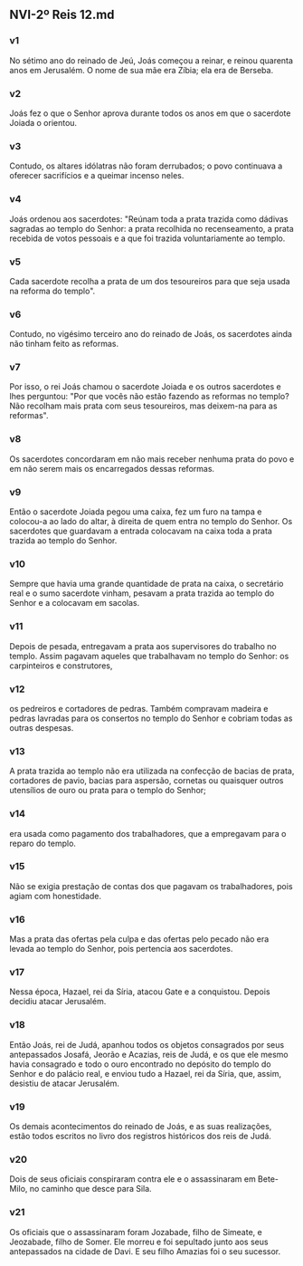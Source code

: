 ## NVI-2º Reis 12.md
### v1
 No sétimo ano do reinado de Jeú, Joás começou a reinar, e reinou quarenta anos em Jerusalém. O nome de sua mãe era Zíbia; ela era de Berseba.
### v2
 Joás fez o que o Senhor aprova durante todos os anos em que o sacerdote Joiada o orientou.
### v3
 Contudo, os altares idólatras não foram derrubados; o povo continuava a oferecer sacrifícios e a queimar incenso neles.
### v4
 Joás ordenou aos sacerdotes: "Reúnam toda a prata trazida como dádivas sagradas ao templo do Senhor: a prata recolhida no recenseamento, a prata recebida de votos pessoais e a que foi trazida voluntariamente ao templo.
### v5
 Cada sacerdote recolha a prata de um dos tesoureiros para que seja usada na reforma do templo".
### v6
 Contudo, no vigésimo terceiro ano do reinado de Joás, os sacerdotes ainda não tinham feito as reformas.
### v7
 Por isso, o rei Joás chamou o sacerdote Joiada e os outros sacerdotes e lhes perguntou: "Por que vocês não estão fazendo as reformas no templo? Não recolham mais prata com seus tesoureiros, mas deixem-na para as reformas".
### v8
 Os sacerdotes concordaram em não mais receber nenhuma prata do povo e em não serem mais os encarregados dessas reformas.
### v9
 Então o sacerdote Joiada pegou uma caixa, fez um furo na tampa e colocou-a ao lado do altar, à direita de quem entra no templo do Senhor. Os sacerdotes que guardavam a entrada colocavam na caixa toda a prata trazida ao templo do Senhor.
### v10
 Sempre que havia uma grande quantidade de prata na caixa, o secretário real e o sumo sacerdote vinham, pesavam a prata trazida ao templo do Senhor e a colocavam em sacolas.
### v11
 Depois de pesada, entregavam a prata aos supervisores do trabalho no templo. Assim pagavam aqueles que trabalhavam no templo do Senhor: os carpinteiros e construtores,
### v12
 os pedreiros e cortadores de pedras. Também compravam madeira e pedras lavradas para os consertos no templo do Senhor e cobriam todas as outras despesas.
### v13
 A prata trazida ao templo não era utilizada na confecção de bacias de prata, cortadores de pavio, bacias para aspersão, cornetas ou quaisquer outros utensílios de ouro ou prata para o templo do Senhor;
### v14
 era usada como pagamento dos trabalhadores, que a empregavam para o reparo do templo.
### v15
 Não se exigia prestação de contas dos que pagavam os trabalhadores, pois agiam com honestidade.
### v16
 Mas a prata das ofertas pela culpa e das ofertas pelo pecado não era levada ao templo do Senhor, pois pertencia aos sacerdotes.
### v17
 Nessa época, Hazael, rei da Síria, atacou Gate e a conquistou. Depois decidiu atacar Jerusalém.
### v18
 Então Joás, rei de Judá, apanhou todos os objetos consagrados por seus antepassados Josafá, Jeorão e Acazias, reis de Judá, e os que ele mesmo havia consagrado e todo o ouro encontrado no depósito do templo do Senhor e do palácio real, e enviou tudo a Hazael, rei da Síria, que, assim, desistiu de atacar Jerusalém.
### v19
 Os demais acontecimentos do reinado de Joás, e as suas realizações, estão todos escritos no livro dos registros históricos dos reis de Judá.
### v20
 Dois de seus oficiais conspiraram contra ele e o assassinaram em Bete-Milo, no caminho que desce para Sila.
### v21
 Os oficiais que o assassinaram foram Jozabade, filho de Simeate, e Jeozabade, filho de Somer. Ele morreu e foi sepultado junto aos seus antepassados na cidade de Davi. E seu filho Amazias foi o seu sucessor.
